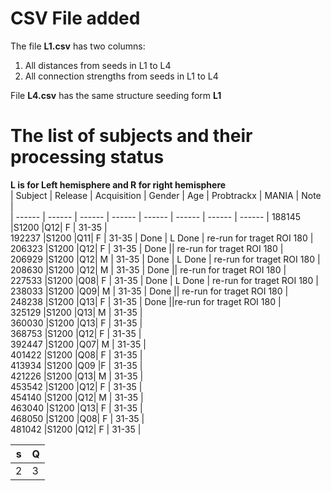 # CSV File added

The file **L1.csv** has two columns:

1. All distances from seeds in L1 to L4  
2. All connection strengths from seeds in L1 to L4  

File **L4.csv** has the same structure seeding form __L1__


# The list of subjects and their processing status

**L is for Left hemisphere and R for right hemisphere**  
| Subject | Release | Acquisition | Gender | Age | Probtrackx | MANIA | Note |  
| ------ | ------ | ------ | ------ | ------ | ------ | ------ | ------ |
188145	|S1200	|Q12|	F |	31-35 |  
192237	|S1200	|Q11|	F |	31-35 | Done | L Done | re-run for traget ROI 180 |  
206323	|S1200	|Q12|	F |	31-35 | Done || re-run for traget ROI 180 |  
206929	|S1200	|Q12|	M |	31-35 | Done | L Done | re-run for traget ROI 180 |  
208630	|S1200	|Q12|	M |	31-35 | Done || re-run for traget ROI 180 |  
227533	|S1200	|Q08|	F |	31-35 | Done | L Done | re-run for traget ROI 180 |  
238033	|S1200	|Q09|	M |	31-35 | Done || re-run for traget ROI 180 |  
248238	|S1200	|Q13|	F |	31-35 | Done ||re-run for traget ROI 180 |  
325129	|S1200	|Q13|	M |	31-35 |  
360030	|S1200	|Q13|	F |	31-35 |  
368753	|S1200	|Q12|	F |	31-35 |  
392447	|S1200	|Q07|	M |	31-35 |  
401422	|S1200	|Q08|	F |	31-35 |  
413934	|S1200	|Q09	|F | 31-35 |  
421226	|S1200	|Q13|	M |	31-35 |  
453542	|S1200	|Q12|	F |	31-35 |  
454140	|S1200	|Q12|	M |	31-35 |  
463040	|S1200	|Q13|	F |	31-35 |  
468050	|S1200	|Q08|	F |	31-35 |  
481042	|S1200	|Q12|	F |	31-35 |  

| s | Q |
| ------ | ------ |
|2 | 3|
